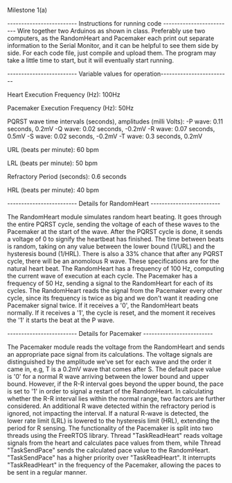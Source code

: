 Milestone 1(a)

------------------------- Instructions for running code -------------------------
Wire together two Arduinos as shown in class. Preferably use two computers, as the RandomHeart and Pacemaker each print out separate information to the
Serial Monitor, and it can be helpful to see them side by side. For each code file, just compile and upload them. The program may take a little time to start,
but it will eventually start running.

------------------------- Variable values for operation-------------------------

Heart Execution Frequency (Hz): 100Hz

Pacemaker Execution Frequency (Hz): 50Hz

PQRST wave time intervals (seconds), amplitudes (milli Volts):
-P wave: 0.11 seconds, 0.2mV
-Q wave: 0.02 seconds, -0.2mV
-R wave: 0.07 seconds, 0.5mV
-S wave: 0.02 seconds, -0.2mV
-T wave: 0.3 seconds, 0.2mV

URL (beats per minute): 60 bpm

LRL (beats per minute): 50 bpm

Refractory Period (seconds): 0.6 seconds

HRL (beats per minute): 40 bpm


------------------------- Details for RandomHeart -------------------------

The RandomHeart module simulates random heart beating. It goes through the entire PQRST cycle, sending the voltage of each of these waves to the
Pacemaker at the start of the wave. After the PQRST cycle is done, it sends a voltage of 0 to signify the heartbeat has finished. The time between
beats is random, taking on any value between the lower bound (1/URL) and the hysteresis bound (1/HRL). There is also a 33% chance that after any PQRST
cycle, there will be an anomolous R wave. These specifications are for the natural heart beat. The RandomHeart has a frequency of 100 Hz, computing the current
wave of execution at each cycle. The Pacemaker has a frequency of 50 Hz, sending a signal to the RandomHeart for each of its cycles. The RandomHeart reads the
signal from the Pacemaker every other cycle, since its frequency is twice as big and we don't want it reading one Pacemaker signal twice. If it receives a '0',
the RandomHeart beats normally. If it receives a '1', the cycle is reset, and the moment it receives the '1' it starts the beat at the P wave. 


------------------------- Details for Pacemaker -------------------------

The Pacemaker module reads the voltage from the RandomHeart and sends an appropriate pace signal from its calculations. The voltage signals are distinguished by 
the amplitude we've set for each wave and the order it came in, e.g, T is a 0.2mV wave that comes after S. The default pace value is '0' for a normal R wave arriving
between the lower bound and upper bound. However, if the R-R interval goes beyond the upper bound, the pace is set to '1' in order to signal a restart of the 
RandomHeart. In calculating whether the R-R interval lies within the normal range, two factors are further considered. An additional R wave detected within the 
refractory period is ignored, not impacting the interval. If a natural R-wave is detected, the lower rate limit (LRL) is lowered to the hysteresis limit (HRL), extending
the period for R sensing.
The functionality of the Pacemaker is split into two threads using the FreeRTOS library. Thread "TaskReadHeart" reads voltage signals from the heart and calculates 
pace values from them, while Thread "TaskSendPace" sends the calculated pace value to the RandomHeart. "TaskSendPace" has a higher priority over "TaskReadHeart".
It interrupts "TaskReadHeart" in the frequency of the Pacemaker, allowing the paces to be sent in a regular manner.
